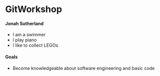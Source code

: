 # GitWorkshop

#### Jonah Sutherland
- I am a swimmer
- I play piano
- I like to collect LEGOs

#### Goals
- Become knowledgeable about software engineering and basic code

